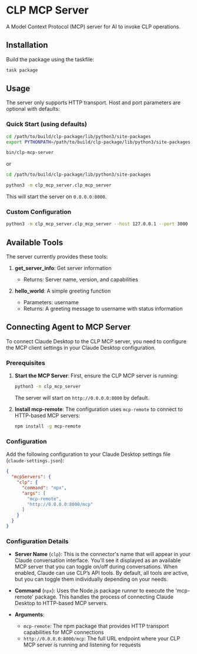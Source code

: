 # CLP MCP Server

A Model Context Protocol (MCP) server for AI to invoke CLP operations.

## Installation

Build the package using the taskfile:

```bash
task package
```

## Usage

The server only supports HTTP transport. Host and port parameters are optional with defaults:

### Quick Start (using defaults)

```bash
cd /path/to/build/clp-package/lib/python3/site-packages
export PYTHONPATH=/path/to/build/clp-package/lib/python3/site-packages

bin/clp-mcp-server
```

or

```bash
cd /path/to/build/clp-package/lib/python3/site-packages

python3 -m clp_mcp_server.clp_mcp_server
```

This will start the server on `0.0.0.0:8000`.

### Custom Configuration

```bash
python3 -m clp_mcp_server.clp_mcp_server --host 127.0.0.1 --port 3000
```

## Available Tools

The server currently provides these tools:

1. **get_server_info**: Get server information
   * Returns: Server name, version, and capabilities

2. **hello_world**: A simple greeting function
   * Parameters: username
   * Returns: A greeting message to username with status information

## Connecting Agent to MCP Server

To connect Claude Desktop to the CLP MCP server, you need to configure the MCP client settings in
your Claude Desktop configuration.

### Prerequisites

1. **Start the MCP Server**: First, ensure the CLP MCP server is running:

   ```bash
   python3 -m clp_mcp_server
   ```

   The server will start on `http://0.0.0.0:8000` by default.

2. **Install mcp-remote**: The configuration uses `mcp-remote` to connect to HTTP-based MCP servers:

   ```bash
   npm install -g mcp-remote
   ```

### Configuration

Add the following configuration to your Claude Desktop settings file (`claude-settings.json`):

```json
{
  "mcpServers": {
    "clp": {
      "command": "npx",
      "args": [
        "mcp-remote",
        "http://0.0.0.0:8000/mcp"
      ]
    }
  }
}
```

### Configuration Details

* **Server Name** (`clp`): This is the connector's name that will appear in your Claude 
conversation interface. You'll see it displayed as an available MCP server that you can toggle 
on/off during conversations. When enabled, Claude can use CLP’s API tools. By default, all tools 
are active, but you can toggle them individually depending on your needs.

* **Command** (`npx`): Uses the Node.js package runner to execute the 'mcp-remote' package. This 
handles the process of connecting Claude Desktop to HTTP-based MCP servers.

* **Arguments**:
  * `mcp-remote`: The npm package that provides HTTP transport capabilities for MCP connections
  * `http://0.0.0.0:8000/mcp`: The full URL endpoint where your CLP MCP server is running and
  listening for requests
